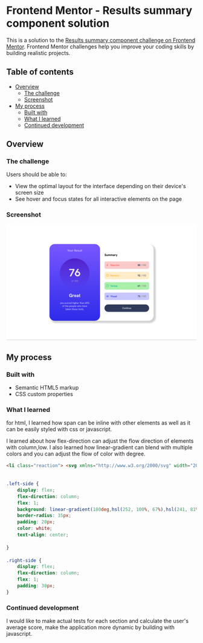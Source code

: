 # Frontend Mentor - Results summary component solution

This is a solution to the [Results summary component challenge on Frontend Mentor](https://www.frontendmentor.io/challenges/results-summary-component-CE_K6s0maV). Frontend Mentor challenges help you improve your coding skills by building realistic projects. 

## Table of contents

- [Overview](#overview)
  - [The challenge](#the-challenge)
  - [Screenshot](#screenshot)
- [My process](#my-process)
  - [Built with](#built-with)
  - [What I learned](#what-i-learned)
  - [Continued development](#continued-development)


## Overview

### The challenge

Users should be able to:

- View the optimal layout for the interface depending on their device's screen size
- See hover and focus states for all interactive elements on the page

### Screenshot

![screenshot of desktop](./Screenshot-desktop.png)

## My process

### Built with

- Semantic HTML5 markup
- CSS custom properties

### What I learned

for html, I learned how span can be inline with other elements as well as it can be easily styled with css or javascript.

I learned about how flex-direction can adjust the flow direction of elements with column,low.
I also learned how linear-gradient can blend with multiple colors and you can adjust the flow of color with degree. 



```html
<li class="reaction"> <svg xmlns="http://www.w3.org/2000/svg" width="20" height="20" fill="none" viewBox="0 0 20 20"><path stroke="#F55" stroke-linecap="round" stroke-linejoin="round" stroke-width="1.25" d="M10.833 8.333V2.5l-6.666 9.167h5V17.5l6.666-9.167h-5Z"/></svg> <p>Reaction </p> <span><div class="each-rate">80 </div> /100</span></li>
```
```css

.left-side {
    display: flex;
    flex-direction: column;
    flex: 1;
    background: linear-gradient(180deg,hsl(252, 100%, 67%),hsl(241, 81%, 54%));
    border-radius: 35px;
    padding: 20px;
    color: white;
    text-align: center;
    
}

.right-side { 
    display: flex;
    flex-direction: column;
    flex: 1;
    padding: 30px;
}

```

### Continued development

I would like to make actual tests for each section and calculate the user's average score, make the application more dynamic by building with javascript.





